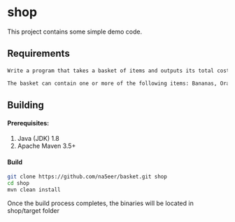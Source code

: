 # shop

This project contains some simple demo code.


## Requirements

####
```sh
Write a program that takes a basket of items and outputs its total cost.

The basket can contain one or more of the following items: Bananas, Oranges, Apples, Lemons, Peaches
```



## Building

#### Prerequisites:
 1. Java (JDK) 1.8
 2. Apache Maven 3.5+

#### Build
```sh
git clone https://github.com/na5eer/basket.git shop
cd shop
mvn clean install
```
Once the build process completes, the binaries will be located in shop/target folder

